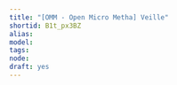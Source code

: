 ```yaml
---
title: "[OMM - Open Micro Metha] Veille"
shortid: B1t_px3BZ
alias: 
model: 
tags: 
node: 
draft: yes
--- 
```

 